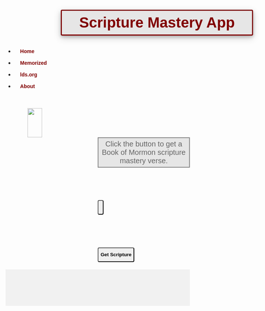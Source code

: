 <!DOCTYPE html>
<html>
<head>
<title>Application</title>
<meta name="viewport" content="width=device-width, initial-scale=1">
<link rel="stylesheet" href="https://cdnjs.cloudflare.com/ajax/libs/font-awesome/4.7.0/css/font-awesome.min.css">
<style>
body {
	background-image:url(http://hd-wall-papers.com/images/wallpapers/bible-wallpaper/bible-wallpaper-15.jpg);
    padding:1px;
}
i {
 padding:4px;
	
}
h1 {
 text-align:center;
	margin-left:30%;
 color:maroon;
  padding:10px;
  //margin:20px;
  background-color:rgb(230,230,230);
  font-size:40px;
  border: 3px solid maroon;
  width:500px;
  border-radius:4px;
  box-shadow: 0 4px 8px 0 rgba(0, 0, 0, 0.2), 0 6px 20px 0 rgba(0, 0, 0, 0.19);
	font-family:Arial, Helvetica, sans-serif;
}
button {
    margin-left:50%;
	margin-top:15%;
	font-family:Arial, Helvetica, sans-serif;
    position:static;
    height:40px;
    border-radius:4px;
    
	
}
#words {
 font-size:20px;
	font-family:Arial, Helvetica, sans-serif;
	text-align:center;
	margin-left:50%;
    top:30%;
	color:rgb(100,100,100);
	border:2px solid grey;
	height:auto;
    position:static;
	background-color:rgb(230,230,230);
	padding:5px;	
}

ul {
	list-style-type:none;
	margin:0;
	padding:0;
	width:150px;
	background-color:#f1f1f1;
	margin-left:10px;
	margin-top:10px;
}
#bottom {
 height:100px;
	color:blue;
	margin-top:20px;
	background-color:#f1f1f1;
}
li a {
	display: block;
	color:maroon;
	padding:8px 16px;
	text-decoration: none;
	font-family:Arial, Helvetica, sans-serif;
	
}
i:hover {
 font-size:25px;
}
li a:hover {
	background-color: #555;
	color: white;
}
img{
 height:80px;
	width:40px;
	margin-top:30px;
	margin-left:60px;
    
}
</style>
<script>
function getVerse() {
 var verseNum = Math.floor((Math.random() * 10) + 1);
	var verse
    var chapter
	if (verseNum == 1) {
    	verse = "1 Nephi 3:7 <br> And it came to pass that I, Nephi, said unto my father: I will go and do the things which the Lord hath commanded, for I know that the Lord giveth no commandments unto the children of men, save he shall prepare a way for them that they may accomplish the thing which he commandeth them."
        //chapter = "https://www.lds.org/scriptures/bofm/1-ne/3.7?lang=eng#6";
	}
	 else if (verseNum == 2) {
    	 document.getElementById("words").style.color = "red";
   verse = " 2 Nephi 2:25 <br> Adam fell that men might be; and men are, that they might have joy.";
    	}
     else if (verseNum == 3) {
    	 document.getElementById("words").style.color = "red";
   verse = " 2 Nephi 2:27 <br> Wherefore, men are free according to the flesh; and all things are given them which are expedient unto man. And they are free to choose liberty and eternal life, through the great Mediator of all men, or to choose captivity and death, according to the captivity and power of the devil; for he seeketh that all men might be miserable like unto himself.";
    	}
    	document.getElementById("words").innerHTML = verse;
        document.getElementById("next").innerHTML = "<strong>New Scripture";
    	document.getElementById("words").style.color = "blue";
        document.getElementById("read").innerHTML = "Read Chapter";
        document.getElementById("read").href = "https://www.lds.org/scriptures/bofm/1-ne/3.7?lang=eng#6";
}
</script>
</head>
<body>

<h1>Scripture Mastery App</h1>

<ul>
  <li><a href="#home"><strong>Home</a></li>
  <li><a href="#news">Memorized</a></li>
  <li><a href="https://www.lds.org/manual/book-of-mormon-seminary-teacher-manual-2013/appendix/introduction-to-scripture-mastery?lang=eng">lds.org</a></li>
  <li><a href="#about">About</strong></a></li>
</ul>

<img src="https://s-media-cache-ak0.pinimg.com/736x/f6/77/ca/f677ca9647ade446e3b0a23871bd4ee0.jpg">

<div id="words">Click the button to get a Book of Mormon scripture mastery verse.</div>

<button id="read" href="#"></button>

<button id="next" type="button" onclick="getVerse()"><strong>Get Scripture</button>

<div id="bottom">
<i class="fa fa-book" style="font-size:20px;"></i>
<i class="fa fa-heart" style="font-size:20px;"></i>
<i class="fa fa-save" style="font-size:20px;"></i>
<i class="fa fa-file" style="font-size:20px;"></i>
<i class="fa fa-bars" style="font-size:20px;"></i>

</div>

</body>
</html>


